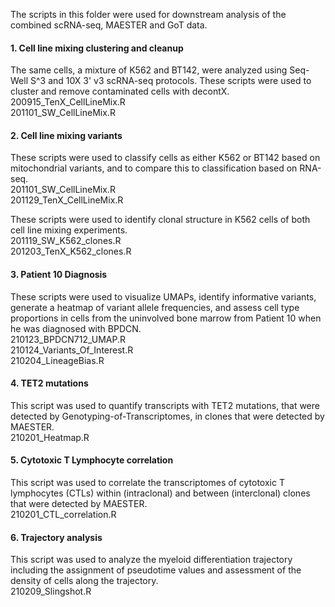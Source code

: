 The scripts in this folder were used for downstream analysis of the combined scRNA-seq, MAESTER and GoT data.

#### 1. Cell line mixing clustering and cleanup
The same cells, a mixture of K562 and BT142, were analyzed using Seq-Well S^3 and 10X 3' v3 scRNA-seq protocols. These scripts were used to cluster and remove contaminated cells with decontX.\
200915_TenX_CellLineMix.R\
201101_SW_CellLineMix.R

#### 2. Cell line mixing variants
These scripts were used to classify cells as either K562 or BT142 based on mitochondrial variants, and to compare this to classification based on RNA-seq.\
201101_SW_CellLineMix.R\
201129_TenX_CellLineMix.R

These scripts were used to identify clonal structure in K562 cells of both cell line mixing experiments.\
201119_SW_K562_clones.R\
201203_TenX_K562_clones.R

#### 3. Patient 10 Diagnosis
These scripts were used to visualize UMAPs, identify informative variants, generate a heatmap of variant allele frequencies, and assess cell type proportions in cells from the uninvolved bone marrow from Patient 10 when he was diagnosed with BPDCN.\
210123_BPDCN712_UMAP.R\
210124_Variants_Of_Interest.R\
210204_LineageBias.R

#### 4. TET2 mutations
This script was used to quantify transcripts with TET2 mutations, that were detected by Genotyping-of-Transcriptomes, in clones that were detected by MAESTER.\
210201_Heatmap.R

#### 5. Cytotoxic T Lymphocyte correlation
This script was used to correlate the transcriptomes of cytotoxic T lymphocytes (CTLs) within (intraclonal) and between (interclonal) clones that were detected by MAESTER.\
210201_CTL_correlation.R

#### 6. Trajectory analysis
This script was used to analyze the myeloid differentiation trajectory including the assignment of pseudotime values and assessment of the density of cells along the trajectory.\
210209_Slingshot.R






